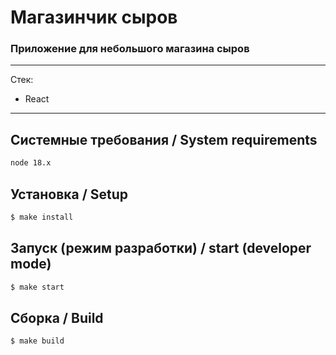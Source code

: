 # Магазинчик сыров

### Приложение для небольшого магазина сыров

---

Стек:

- React
<!-- - React router
- Redux-toolkit -->

---

## Системные требования / System requirements

```sh
node 18.x
```

## Установка / Setup

```sh
$ make install
```

## Запуск (режим разработки) / start (developer mode)

```sh
$ make start
```

## Сборка / Build

```sh
$ make build
```
